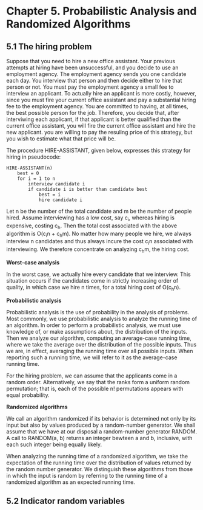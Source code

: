 # Chapter 5. Probabilistic Analysis and Randomized Algorithms

## 5.1 The hiring problem

Suppose that you need to hire a new office assistant. Your previous attempts at hiring have been unsuccessful, and you decide to use an employment agency. The employment agency sends you one candidate each day. You interview that person and then decide either to hire that person or not. You must pay the employment agency a small fee to interview an applicant. To actually hire an applicant is more costly, however, since you must fire your current office assistant and pay a substantial hiring fee to the employment agency. You are committed to having, at all times, the best possible person for the job. Therefore, you decide that, after interviwing each applicant, if that applicant is better qualified than the current office assistant, you will fire the current office assistant and hire the new applicant. you are willing to pay the resuling price of this strategy, but you wish to estimate what that price will be.

The procedure HIRE-ASSISTANT, given below, expresses this strategy for hiring in pseudocode:

```
HIRE-ASSISTANT(n)
	best = 0
	for i = 1 to n
		interview candidate i
		if candidate i is better than candidate best
			best = i
			hire candidate i
``` 

Let n be the number of the total candidate and m be the number of people hired. Assume interviewing has a low cost, say c<sub>i</sub>, whereas hiring is expensive, costing c<sub>h</sub>. Then the total cost associated with the above algorithm is O(c<sub>i</sub>n + c<sub>h</sub>m). No matter how many people we hire, we always interview n candidates and thus always incure the cost c<sub>i</sub>n associated with interviewing. We therefore concentrate on analyzing c<sub>h</sub>m, the hiring cost.

**Worst-case analysis**

In the worst case, we actually hire every candidate that we interview. This situation occurs if the candidates come in strictly increasing order of quality, in which case we hire n times, for a total hiring cost of O(c<sub>h</sub>n).

**Probabilistic analysis**

Probabilistic analysis is the use of probability in the analysis of problems. Most commonly, we use probabilistic analysis to analyze the running time of an algorithm. In order to perform a probabilistic analysis, we must use knowledge of, or make assumptions about, the distribution of the inputs. Then we analyze our algorithm, computing an average-case running time, where we take the average over the distribution of the possible inputs. Thus we are, in effect, averaging the running time over all possible inputs. When reporting such a running time, we will refer to it as the average-case running time.

For the hiring problem, we can assume that the applicants come in a random order. Alternatively, we say that the ranks form a uniform random permutation; that is, each of the possible n! permutations appears with equal probability.

**Randomized algorithms**

We call an algorithm randomized if its behavior is determined not only by its input but also by values produced by a random-number generator. We shall assume that we have at our disposal a random-number generator RANDOM. A call to RANDOM(a, b) returns an integer bewteen a and b, inclusive, with each such integer being equally likely.

When analyzing the running time of a randomized algorithm, we take the expectation of the running time over the distribution of values returned by the random number generator. We distinguish these algorithms from those in which the input is random by referring to the running time of a randomized algorithm as an expected running time.

## 5.2 Indicator random variables



